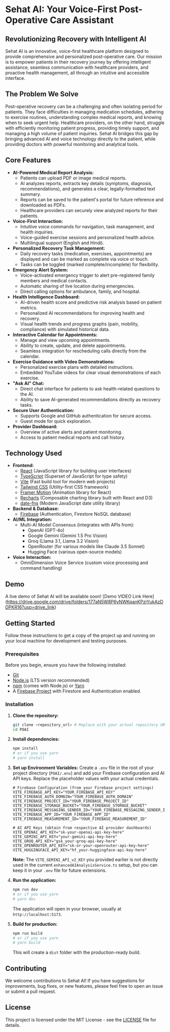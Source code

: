 # Sehat AI: Your Voice-First Post-Operative Care Assistant

## Revolutionizing Recovery with Intelligent AI

Sehat AI is an innovative, voice-first healthcare platform designed to provide comprehensive and personalized post-operative care. Our mission is to empower patients in their recovery journey by offering intelligent assistance, seamless communication with healthcare providers, and proactive health management, all through an intuitive and accessible interface.

## The Problem We Solve

Post-operative recovery can be a challenging and often isolating period for patients. They face difficulties in managing medication schedules, adhering to exercise routines, understanding complex medical reports, and knowing when to seek urgent help. Healthcare providers, on the other hand, struggle with efficiently monitoring patient progress, providing timely support, and managing a high volume of patient inquiries. Sehat AI bridges this gap by bringing advanced AI and voice technology directly to the patient, while providing doctors with powerful monitoring and analytical tools.

## Core Features

*   **AI-Powered Medical Report Analysis:**
    *   Patients can upload PDF or image medical reports.
    *   AI analyzes reports, extracts key details (symptoms, diagnosis, recommendations), and generates a clear, legally-formatted text summary.
    *   Reports can be saved to the patient's portal for future reference and downloaded as PDFs.
    *   Healthcare providers can securely view analyzed reports for their patients.
*   **Voice-First Interaction:**
    *   Intuitive voice commands for navigation, task management, and health inquiries.
    *   Voice-guided exercise sessions and personalized health advice.
    *   Multilingual support (English and Hindi).
*   **Personalized Recovery Task Management:**
    *   Daily recovery tasks (medication, exercises, appointments) are displayed and can be marked as complete via voice or touch.
    *   Tasks can be toggled (marked complete/incomplete) for flexibility.
*   **Emergency Alert System:**
    *   Voice-activated emergency trigger to alert pre-registered family members and medical contacts.
    *   Automatic sharing of live location during emergencies.
    *   Direct calling options for ambulance, family, and hospital.
*   **Health Intelligence Dashboard:**
    *   AI-driven health score and predictive risk analysis based on patient metrics.
    *   Personalized AI recommendations for improving health and recovery.
    *   Visual health trends and progress graphs (pain, mobility, compliance) with simulated historical data.
*   **Interactive Calendar for Appointments:**
    *   Manage and view upcoming appointments.
    *   Ability to create, update, and delete appointments.
    *   Seamless integration for rescheduling calls directly from the calendar.
*   **Exercise Guidance with Video Demonstrations:**
    *   Personalized exercise plans with detailed instructions.
    *   Embedded YouTube videos for clear visual demonstrations of each exercise.
*   **"Ask AI" Chat:**
    *   Direct chat interface for patients to ask health-related questions to the AI.
    *   Ability to save AI-generated recommendations directly as recovery tasks.
*   **Secure User Authentication:**
    *   Supports Google and GitHub authentication for secure access.
    *   Guest mode for quick exploration.
*   **Provider Dashboard:**
    *   Overview of active alerts and patient monitoring.
    *   Access to patient medical reports and call history.

## Technology Used

*   **Frontend:**
    *   [React](https://react.dev/) (JavaScript library for building user interfaces)
    *   [TypeScript](https://www.typescriptlang.org/) (Superset of JavaScript for type safety)
    *   [Vite](https://vitejs.dev/) (Fast build tool for modern web projects)
    *   [Tailwind CSS](https://tailwindcss.com/) (Utility-first CSS framework)
    *   [Framer Motion](https://www.framer.com/motion/) (Animation library for React)
    *   [Recharts](https://recharts.org/) (Composable charting library built with React and D3)
    *   [date-fns](https://date-fns.org/) (Modern JavaScript date utility library)
*   **Backend & Database:**
    *   [Firebase](https://firebase.google.com/) (Authentication, Firestore NoSQL database)
*   **AI/ML Integration:**
    *   Multi-AI Model Consensus (integrates with APIs from):
        *   OpenAI (GPT-4o)
        *   Google Gemini (Gemini 1.5 Pro Vision)
        *   Groq (Llama 3.1, Llama 3.2 Vision)
        *   OpenRouter (for various models like Claude 3.5 Sonnet)
        *   Hugging Face (various open-source models)
*   **Voice Interaction:**
    *   OmniDimension Voice Service (custom voice processing and command handling)

## Demo

A live demo of Sehat AI will be available soon!
[Demo VIDEO Link Here]
(https://drive.google.com/drive/folders/177aN5W8P6yNWKqanKPzjYukAzDDPKR16?usp=drive_link)

## Getting Started

Follow these instructions to get a copy of the project up and running on your local machine for development and testing purposes.

### Prerequisites

Before you begin, ensure you have the following installed:

*   [Git](https://git-scm.com/)
*   [Node.js](https://nodejs.org/en/) (LTS version recommended)
*   [npm](https://www.npmjs.com/) (comes with Node.js) or [Yarn](https://yarnpkg.com/)
*   A [Firebase Project](https://firebase.google.com/) with Firestore and Authentication enabled.

### Installation

1.  **Clone the repository:**
    ```bash
    git clone <repository_url> # Replace with your actual repository URL
    cd POAI
    ```

2.  **Install dependencies:**
    ```bash
    npm install
    # or if you use yarn
    # yarn install
    ```

3.  **Set up Environment Variables:**
    Create a `.env` file in the root of your project directory (`POAI/.env`) and add your Firebase configuration and AI API keys. Replace the placeholder values with your actual credentials.

    ```
    # Firebase Configuration (from your Firebase project settings)
    VITE_FIREBASE_API_KEY="YOUR_FIREBASE_API_KEY"
    VITE_FIREBASE_AUTH_DOMAIN="YOUR_FIREBASE_AUTH_DOMAIN"
    VITE_FIREBASE_PROJECT_ID="YOUR_FIREBASE_PROJECT_ID"
    VITE_FIREBASE_STORAGE_BUCKET="YOUR_FIREBASE_STORAGE_BUCKET"
    VITE_FIREBASE_MESSAGING_SENDER_ID="YOUR_FIREBASE_MESSAGING_SENDER_ID"
    VITE_FIREBASE_APP_ID="YOUR_FIREBASE_APP_ID"
    VITE_FIREBASE_MEASUREMENT_ID="YOUR_FIREBASE_MEASUREMENT_ID"

    # AI API Keys (obtain from respective AI provider dashboards)
    VITE_OPENAI_API_KEY="sk-your-openai-api-key-here"
    VITE_GEMINI_API_KEY="your-gemini-api-key-here"
    VITE_GROQ_API_KEY="gsk_your-groq-api-key-here"
    VITE_OPENROUTER_API_KEY="sk-or-your-openrouter-api-key-here"
    VITE_HUGGINGFACE_API_KEY="hf_your-huggingface-api-key-here"
    ```
    **Note:** The `VITE_GEMINI_API_v2_KEY` you provided earlier is not directly used in the current `enhancedAIAnalysisService.ts` setup, but you can keep it in your `.env` file for future extensions.

4.  **Run the application:**
    ```bash
    npm run dev
    # or if you use yarn
    # yarn dev
    ```
    The application will open in your browser, usually at `http://localhost:5173`.

5.  **Build for production:**
    ```bash
    npm run build
    # or if you use yarn
    # yarn build
    ```
    This will create a `dist` folder with the production-ready build.

## Contributing

We welcome contributions to Sehat AI! If you have suggestions for improvements, bug fixes, or new features, please feel free to open an issue or submit a pull request.

## License

This project is licensed under the MIT License - see the [LICENSE](LICENSE) file for details.
